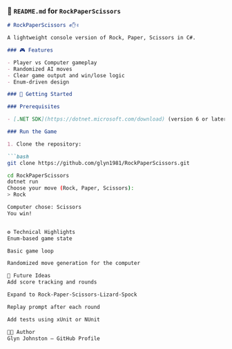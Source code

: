 ### 📄 `README.md` for `RockPaperScissors`

```markdown
# RockPaperScissors ✊✋✌️

A lightweight console version of Rock, Paper, Scissors in C#.

### 🎮 Features

- Player vs Computer gameplay
- Randomized AI moves
- Clear game output and win/lose logic
- Enum-driven design

### 🚀 Getting Started

### Prerequisites

- [.NET SDK](https://dotnet.microsoft.com/download) (version 6 or later)

### Run the Game

1. Clone the repository:

```bash
git clone https://github.com/glyn1981/RockPaperScissors.git

cd RockPaperScissors
dotnet run
Choose your move (Rock, Paper, Scissors):
> Rock

Computer chose: Scissors
You win!


⚙️ Technical Highlights
Enum-based game state

Basic game loop

Randomized move generation for the computer

🚀 Future Ideas
Add score tracking and rounds

Expand to Rock-Paper-Scissors-Lizard-Spock

Replay prompt after each round

Add tests using xUnit or NUnit

👨‍💻 Author
Glyn Johnston – GitHub Profile
